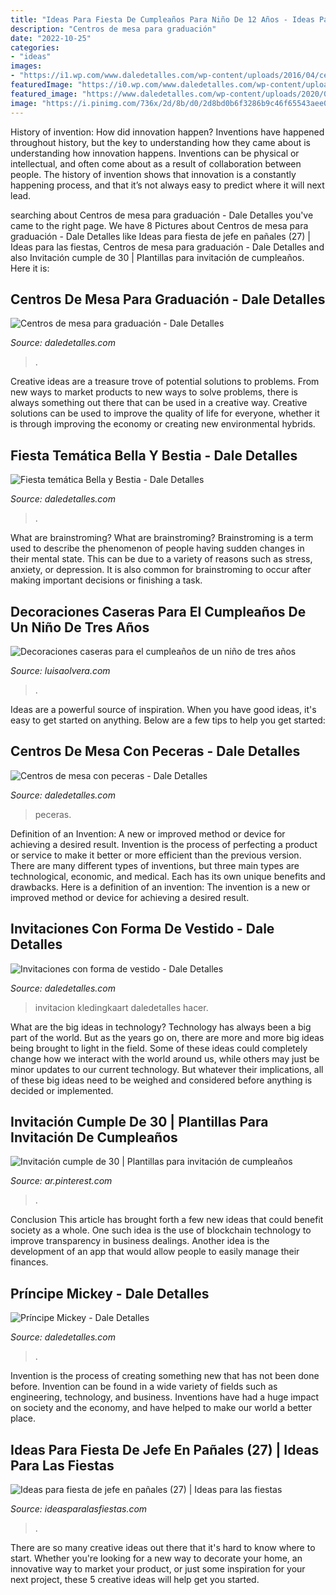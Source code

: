 ```yaml
---
title: "Ideas Para Fiesta De Cumpleaños Para Niño De 12 Años - Ideas Para Fiesta De Jefe En Pañales (27)"
description: "Centros de mesa para graduación"
date: "2022-10-25"
categories:
- "ideas"
images:
- "https://i1.wp.com/www.daledetalles.com/wp-content/uploads/2016/04/centro-de-mesa-con-peceras13-1.jpg?resize=550%2C737"
featuredImage: "https://i0.wp.com/www.daledetalles.com/wp-content/uploads/2016/06/14-6.jpg?resize=550%2C978"
featured_image: "https://www.daledetalles.com/wp-content/uploads/2020/07/invitacion-con-forma-de-vestido11.png"
image: "https://i.pinimg.com/736x/2d/8b/d0/2d8bd0b6f3286b9c46f65543aee026d8.jpg"
---
```



History of invention: How did innovation happen?
Inventions have happened throughout history, but the key to understanding how they came about is understanding how innovation happens. Inventions can be physical or intellectual, and often come about as a result of collaboration between people. The history of invention shows that innovation is a constantly happening process, and that it’s not always easy to predict where it will next lead.

	

		
searching about Centros de mesa para graduación - Dale Detalles you've came to the right page. We have 8 Pictures about Centros de mesa para graduación - Dale Detalles like Ideas para fiesta de jefe en pañales (27) | Ideas para las fiestas, Centros de mesa para graduación - Dale Detalles and also Invitación cumple de 30 | Plantillas para invitación de cumpleaños. Here it is:
		
    
## Centros De Mesa Para Graduación - Dale Detalles

<img loading=lazy src="https://i1.wp.com/www.daledetalles.com/wp-content/uploads/2017/06/graduacion-centros-de-mesa.jpg?resize=564%2C847" onerror="this.onerror=null;this.src='https://tse3.mm.bing.net/th?id=OIP.VZj7hAD_Gk5bcaEKukpg1gHaLH&amp;pid=15.1';" alt="Centros de mesa para graduación - Dale Detalles">

_Source: daledetalles.com_

>. 

	

Creative ideas are a treasure trove of potential solutions to problems. From new ways to market products to new ways to solve problems, there is always something out there that can be used in a creative way. Creative solutions can be used to improve the quality of life for everyone, whether it is through improving the economy or creating new environmental hybrids.

    
## Fiesta Temática Bella Y Bestia - Dale Detalles

<img loading=lazy src="https://i2.wp.com/www.daledetalles.com/wp-content/uploads/2016/01/7.jpg" onerror="this.onerror=null;this.src='https://tse2.mm.bing.net/th?id=OIP.CQqTX0P6iNQiXl3sqjQZ9gHaJ4&amp;pid=15.1';" alt="Fiesta temática Bella y Bestia - Dale Detalles">

_Source: daledetalles.com_

>. 

	

What are brainstroming?
What are brainstroming? Brainstroming is a term used to describe the phenomenon of people having sudden changes in their mental state. This can be due to a variety of reasons such as stress, anxiety, or depression. It is also common for brainstroming to occur after making important decisions or finishing a task.

    
## Decoraciones Caseras Para El Cumpleaños De Un Niño De Tres Años

<img loading=lazy src="https://luisaolvera.com/wp-content/uploads/2019/08/cumple-2-anos-decoracion-6.jpg" onerror="this.onerror=null;this.src='https://tse3.mm.bing.net/th?id=OIP.p3SJ2D6O3oLOOpHzICbGFAHaFn&amp;pid=15.1';" alt="Decoraciones caseras para el cumpleaños de un niño de tres años">

_Source: luisaolvera.com_

>. 

	

Ideas are a powerful source of inspiration. When you have good ideas, it's easy to get started on anything. Below are a few tips to help you get started: 

    
## Centros De Mesa Con Peceras - Dale Detalles

<img loading=lazy src="https://i1.wp.com/www.daledetalles.com/wp-content/uploads/2016/04/centro-de-mesa-con-peceras13-1.jpg?resize=550%2C737" onerror="this.onerror=null;this.src='https://tse2.mm.bing.net/th?id=OIP.uUOnHayXhLxS4ZBcVNgSmwHaJ7&amp;pid=15.1';" alt="Centros de mesa con peceras - Dale Detalles">

_Source: daledetalles.com_

>peceras. 

	

Definition of an Invention: A new or improved method or device for achieving a desired result.
Invention is the process of perfecting a product or service to make it better or more efficient than the previous version. There are many different types of inventions, but three main types are technological, economic, and medical. Each has its own unique benefits and drawbacks. Here is a definition of an invention: 
The invention is a new or improved method or device for achieving a desired result.

    
## Invitaciones Con Forma De Vestido - Dale Detalles

<img loading=lazy src="https://www.daledetalles.com/wp-content/uploads/2020/07/invitacion-con-forma-de-vestido11.png" onerror="this.onerror=null;this.src='https://tse1.mm.bing.net/th?id=OIP.LMFLFoi1Qhs1jK916qMCTAHaGP&amp;pid=15.1';" alt="Invitaciones con forma de vestido - Dale Detalles">

_Source: daledetalles.com_

>invitacion kledingkaart daledetalles hacer. 

	

What are the big ideas in technology?
Technology has always been a big part of the world. But as the years go on, there are more and more big ideas being brought to light in the field. Some of these ideas could completely change how we interact with the world around us, while others may just be minor updates to our current technology. But whatever their implications, all of these big ideas need to be weighed and considered before anything is decided or implemented.

    
## Invitación Cumple De 30 | Plantillas Para Invitación De Cumpleaños

<img loading=lazy src="https://i.pinimg.com/736x/2d/8b/d0/2d8bd0b6f3286b9c46f65543aee026d8.jpg" onerror="this.onerror=null;this.src='https://tse1.mm.bing.net/th?id=OIP.rGN8c6ELhEQEFwzJOqX2IAHaNK&amp;pid=15.1';" alt="Invitación cumple de 30 | Plantillas para invitación de cumpleaños">

_Source: ar.pinterest.com_

>. 

	

Conclusion
This article has brought forth a few new ideas that could benefit society as a whole. One such idea is the use of blockchain technology to improve transparency in business dealings. Another idea is the development of an app that would allow people to easily manage their finances.

    
## Príncipe Mickey - Dale Detalles

<img loading=lazy src="https://i0.wp.com/www.daledetalles.com/wp-content/uploads/2016/06/14-6.jpg?resize=550%2C978" onerror="this.onerror=null;this.src='https://tse3.mm.bing.net/th?id=OIP.pUCMxScv_eDjVGpqEyhawQHaNK&amp;pid=15.1';" alt="Príncipe Mickey - Dale Detalles">

_Source: daledetalles.com_

>. 

	

Invention is the process of creating something new that has not been done before. Invention can be found in a wide variety of fields such as engineering, technology, and business. Inventions have had a huge impact on society and the economy, and have helped to make our world a better place.

    
## Ideas Para Fiesta De Jefe En Pañales (27) | Ideas Para Las Fiestas

<img loading=lazy src="https://ideasparalasfiestas.com/wp-content/uploads/2019/09/Ideas-para-fiesta-de-jefe-en-pañales-27.jpg" onerror="this.onerror=null;this.src='https://tse4.mm.bing.net/th?id=OIP.AN6LRlMDTR6w8swIbPXrFgHaFj&amp;pid=15.1';" alt="Ideas para fiesta de jefe en pañales (27) | Ideas para las fiestas">

_Source: ideasparalasfiestas.com_

>. 

	

There are so many creative ideas out there that it's hard to know where to start. Whether you're looking for a new way to decorate your home, an innovative way to market your product, or just some inspiration for your next project, these 5 creative ideas will help get you started.

